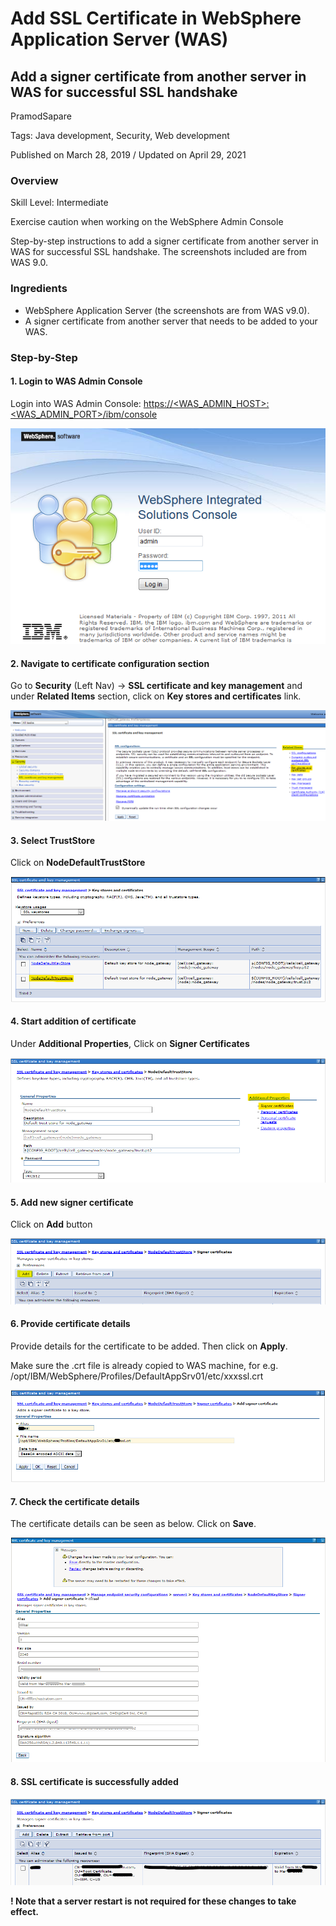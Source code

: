 # Add SSL Certificate in WebSphere Application Server (WAS)
## Add a signer certificate from another server in WAS for successful SSL handshake

PramodSapare

Tags: Java development, Security, Web development

Published on March 28, 2019 / Updated on April 29, 2021

### Overview

Skill Level: Intermediate

Exercise caution when working on the WebSphere Admin Console

Step-by-step instructions to add a signer certificate from another server in WAS for successful SSL handshake. The screenshots included are from WAS 9.0.

### Ingredients

* WebSphere Application Server (the screenshots are from WAS v9.0).
* A signer certificate from another server that needs to be added to your WAS.

### Step-by-Step

#### 1. Login to WAS Admin Console

Login into WAS Admin Console: [https://<WAS\_ADMIN\_HOST>:<WAS\_ADMIN\_PORT>/ibm/console](https://<WAS_ADMIN_HOST><WAS_ADMIN_PORT>)

![1-2](images/1-2.png)

#### 2. Navigate to certificate configuration section

Go to **Security** (Left Nav) -> **SSL certificate and key management** and under **Related Items** section, click on **Key stores and certificates** link.

![New1-2](images/New1-2.png)

#### 3. Select TrustStore

Click on **NodeDefaultTrustStore**

![New1-3](images/New1-3.png)  

#### 4. Start addition of certificate

Under **Additional Properties**, Click on **Signer Certificates**

![New1-4](images/New1-4.png)  


#### 5. Add new signer certificate

Click on **Add** button

![New1-5](images/New1-5.png)  


#### 6. Provide certificate details

Provide details for the certificate to be added. Then click on **Apply**.

Make sure the .crt file is already copied to WAS machine, for e.g. /opt/IBM/WebSphere/Profiles/DefaultAppSrv01/etc/xxxssl.crt

![New1-6](images/New1-6.png)

#### 7. Check the certificate details

The certificate details can be seen as below. Click on **Save**.

![9-6](images/9-6.png)

#### 8. SSL certificate is successfully added

![New1-7](images/New1-7.png)

**! Note that a server restart is not required for these changes to take effect.**
